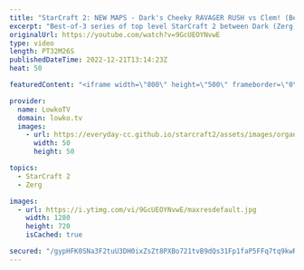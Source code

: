 ```yaml
---
title: "StarCraft 2: NEW MAPS - Dark's Cheeky RAVAGER RUSH vs Clem! (Best-of-3)"
excerpt: "Best-of-3 series of top level StarCraft 2 between Dark (Zerg) and Clem (Terran). This series is played on new maps such as Lazarus Wastes and Starchild from the most recent Team Liquid map contest. Games are from the OlimoLeague.   Solar vs Gumiho: https://www.youtube.com/watch?v=rk0MTdp0law OlimoLeague"
originalUrl: https://youtube.com/watch?v=9GcUEOYNvwE
type: video
length: PT32M26S
publishedDateTime: 2022-12-21T13:14:23Z
heat: 50

featuredContent: "<iframe width=\"800\" height=\"500\" frameborder=\"0\" src=\"https://www.youtube.com/embed/9GcUEOYNvwE\" allow=\"accelerometer; autoplay; encrypted-media; gyroscope; picture-in-picture\" allowfullscreen></iframe>"

provider:
  name: LowkoTV
  domain: lowko.tv
  images:
    - url: https://everyday-cc.github.io/starcraft2/assets/images/organizations/lowko.tv-50x50.jpg
      width: 50
      height: 50

topics:
  - StarCraft 2
  - Zerg

images:
  - url: https://i.ytimg.com/vi/9GcUEOYNvwE/maxresdefault.jpg
    width: 1280
    height: 720
    isCached: true

secured: "/gypHFK0SNa3F2tuU3DH0ixZsZt8PXBo721tvB9dQs31Fp1faP5FFq7tq9kwRnYcQ12EdSkxSwbnVjeweC074ubGEhZ7fyGFORAxha1sQLInomZgigtv8+8vlaHQWSiB4r+DCIpfXBPLWfL1bhPimJQG/MFrcXp1p+R+AiLfeW4INgq8IAdFjNuhmC5Z6Oqqe0HfTf+wbPnSHwtSQUGKdqjr/7CmqiswHldx1URlK9ABG1fWBPtO4HGrU/qGrOOGkbjhe9b7zR56jE+nBKprosi1dsUhQDPOSFabKodTlNzYeNn0hWHDu3Q+jDQPNoCht/yyH3IeUgB/3kHChN/J5h0eTFgnUWBW8lvwqkERwsQclHpXC8vpKyCiJ+MwHbb6nmmIlEMUb05ajo+f26vSnMG+m1kUQFY0hLpryKKE6xw=;ruFL96blVsqeA0a3mkC3mw=="
---
```


